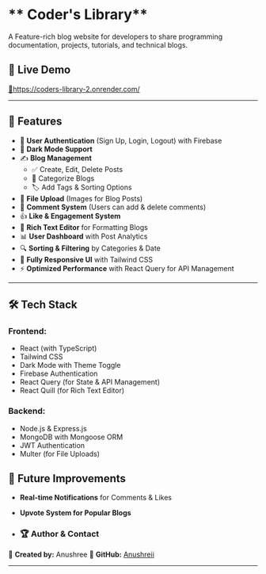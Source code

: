 # ** Coder's Library**  
A Feature-rich blog website for developers to share programming documentation, projects, tutorials, and technical blogs.

## 🚀 **Live Demo**  
[🔗https://coders-library-2.onrender.com/ ](#)

---

## 📌 **Features**  
- 🔐 **User Authentication** (Sign Up, Login, Logout) with Firebase  
- 🌇 **Dark Mode Support**  
- ✍️ **Blog Management**  
  - ✅ Create, Edit, Delete Posts  
  - 📂 Categorize Blogs  
  - 🏷️ Add Tags & Sorting Options  
- 📸 **File Upload** (Images for Blog Posts)  
- 💬 **Comment System** (Users can add & delete comments)  
- 👍 **Like & Engagement System**  
- 📝 **Rich Text Editor** for Formatting Blogs
- 📊 **User Dashboard** with Post Analytics 
- 🔍 **Sorting & Filtering** by Categories & Date  
- 📱 **Fully Responsive UI** with Tailwind CSS  
- ⚡ **Optimized Performance** with React Query for API Management  

---

## 🛠 **Tech Stack**  
### **Frontend:**  
-  React (with TypeScript)  
-  Tailwind CSS  
-  Dark Mode with Theme Toggle  
-  Firebase Authentication  
-  React Query (for State & API Management)  
-  React Quill (for Rich Text Editor)  

### **Backend:**  
-  Node.js & Express.js  
-  MongoDB with Mongoose ORM  
-  JWT Authentication  
-  Multer (for File Uploads)

  ## 🌟 **Future Improvements**  
-  **Real-time Notifications** for Comments & Likes  
-  **Upvote System for Popular Blogs**  


- ### 🏆 **Author & Contact**  
📌 **Created by:** Anushree
📂 **GitHub:** [Anushreii](https://github.com/Anushreii)  

---
